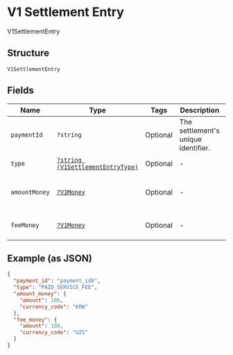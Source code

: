 
# V1 Settlement Entry

V1SettlementEntry

## Structure

`V1SettlementEntry`

## Fields

| Name | Type | Tags | Description | Getter | Setter |
|  --- | --- | --- | --- | --- | --- |
| `paymentId` | `?string` | Optional | The settlement's unique identifier. | getPaymentId(): ?string | setPaymentId(?string paymentId): void |
| `type` | [`?string (V1SettlementEntryType)`](/doc/models/v1-settlement-entry-type.md) | Optional | - | getType(): ?string | setType(?string type): void |
| `amountMoney` | [`?V1Money`](/doc/models/v1-money.md) | Optional | - | getAmountMoney(): ?V1Money | setAmountMoney(?V1Money amountMoney): void |
| `feeMoney` | [`?V1Money`](/doc/models/v1-money.md) | Optional | - | getFeeMoney(): ?V1Money | setFeeMoney(?V1Money feeMoney): void |

## Example (as JSON)

```json
{
  "payment_id": "payment_id0",
  "type": "PAID_SERVICE_FEE",
  "amount_money": {
    "amount": 186,
    "currency_code": "KRW"
  },
  "fee_money": {
    "amount": 108,
    "currency_code": "UZS"
  }
}
```

